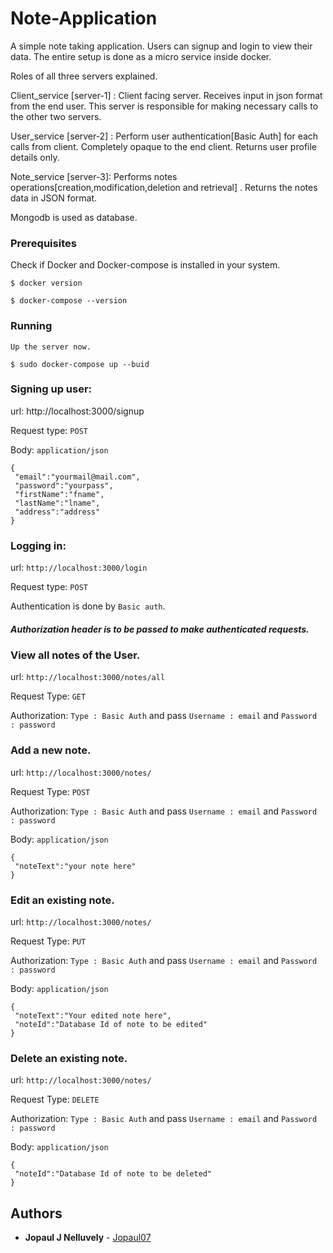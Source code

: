 
#  Note-Application

A simple note taking application. Users can signup and login to view their data.
The entire setup is done as a micro service inside docker.

Roles of all three servers explained.

Client_service [server-1] : Client facing server. Receives input in json format from the end user. This server is responsible for making necessary calls to the other two servers.

User_service [server-2] : Perform user authentication[Basic Auth] for each calls from client. Completely opaque to the end client. Returns user profile details only.
 
Note_service [server-3]: Performs notes operations[creation,modification,deletion and retrieval] . Returns the notes data in JSON format.

Mongodb is used as database.


### Prerequisites

 Check if Docker and Docker-compose is installed in your system.
```
$ docker version

$ docker-compose --version
```
### Running

```
Up the server now.

$ sudo docker-compose up --buid

```

### Signing up user:

url: http://localhost:3000/signup 

Request type: `POST` 

Body: `application/json`
```
{
 "email":"yourmail@mail.com",
 "password":"yourpass",
 "firstName":"fname",
 "lastName":"lname", 
 "address":"address"
}
```
### Logging in:

url: `http://localhost:3000/login`

Request type: `POST`

Authentication is done by `Basic auth`. 

##### Authorization header is to be passed to make authenticated requests.

### View all notes of the User.

url: `http://localhost:3000/notes/all`

Request Type: `GET`

Authorization: `Type : Basic Auth` and pass `Username : email` and `Password : password`

### Add a new note.

url: `http://localhost:3000/notes/`

Request Type: `POST`

Authorization: `Type : Basic Auth` and pass `Username : email` and `Password : password`

Body: `application/json`
```
{
 "noteText":"your note here"
}
```
### Edit an existing note.

url: `http://localhost:3000/notes/`

Request Type: `PUT`

Authorization: `Type : Basic Auth` and pass `Username : email` and `Password : password`

Body: `application/json`
```
{
 "noteText":"Your edited note here",
 "noteId":"Database Id of note to be edited"
}
```
### Delete an existing note.

url: `http://localhost:3000/notes/`

Request Type: `DELETE`

Authorization: `Type : Basic Auth` and pass `Username : email` and `Password : password`


Body: `application/json`
```
{
 "noteId":"Database Id of note to be deleted"
}
```


## Authors

* **Jopaul J Nelluvely** - [Jopaul07](https://github.com/Jopaul07)

